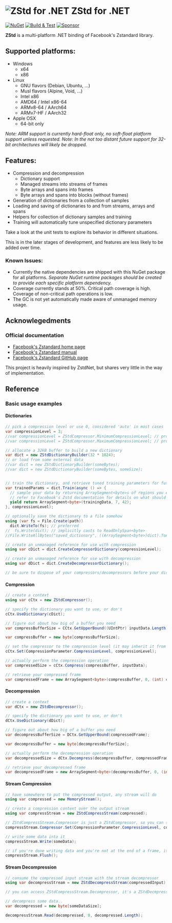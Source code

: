 ![ZStd for .NET](https://media.githubusercontent.com/media/ImpromptuNinjas/ZStd/master/icon.png)
ZStd for .NET
==================
[![NuGet](https://img.shields.io/nuget/v/ImpromptuNinjas.ZStd.svg)](https://www.nuget.org/packages/ImpromptuNinjas.ZStd/) [![Build & Test](https://github.com/ImpromptuNinjas/ZStd/workflows/Build%20&%20Test/badge.svg?branch=master)](https://github.com/ImpromptuNinjas/ZStd/actions?query=workflow%3A%22Build+%26+Test%22+branch%3Amaster) [![Sponsor](https://img.shields.io/static/v1?label=Sponsor&message=%E2%9D%A4&logo=GitHub&link=https://github.com/sponsors/Tyler-IN)](https://github.com/sponsors/Tyler-IN)

**ZStd** is a multi-platform .NET binding of Facebook's Zstandard library.

## Supported platforms:
* Windows
  - x64
  - x86
* Linux
  - GNU flavors (Debian, Ubuntu, ...)
  - Musl flavors (Alpine, Void, ...)
  - Intel x86
  - AMD64 / Intel x86-64
  - ARMv8-64 / AArch64
  - ARMv7-HF / AArch32
* Apple OSX
  - 64-bit only

_Note: ARM support is currently hard-float only, no soft-float platform support unless requested._
_Note: In the not too distant future support for 32-bit architectures will likely be dropped._

## Features:
* Compression and decompression
  - Dictionary support
  - Managed streams into streams of frames
  - Byte arrays and spans into frames
  - Byte arrays and spans into blocks (without frames)
* Generation of dictionaries from a collection of samples
* Loading and saving of dictionaries to and from streams, arrays and spans
* Helpers for collection of dictionary samples and training
* Training will automatically tune unspecified dictionary parameters

Take a look at the unit tests to explore its behavior in different situations.

This is in the later stages of development, and features are less likely to be added over time.

### Known Issues:
* Currently the native dependencies are shipped with this NuGet package for all platforms.
  _Separate NuGet runtime packages should be created to provide each specific platform dependency._
* Coverage currently stands at 50%. Critical path coverage is high.
  Coverage of non-critical path operations is low.
* The GC is not yet automatically made aware of unmanaged memory usage.


Acknowlegedments
----------------

### Official documentation

* [Facebook's Zstandard home page](https://facebook.github.io/zstd/)
* [Facebook's Zstandard manual](https://facebook.github.io/zstd/zstd_manual.html)
* [Facebook's Zstandard GitHub page](https://github.com/facebook/zstd)

This project is heavily inspired by ZstdNet, but shares very little in the way of implementation.

Reference
---------

### Basic usage examples

#### Dictionaries

```csharp
// pick a compression level or use 0, considered 'auto' in most cases
var compressionLevel = 3;
//var compressionLevel = ZStdCompressor.MinimumCompressionLevel; // probably 1
//var compressionLevel = ZStdCompressor.MaximumCompressionLevel; // probably 22

// allocate a 32kB buffer to build a new dictionary
var dict = new ZStdDictionaryBuilder(32 * 1024);
// or load from some external data
//var dict = new ZStdDictionaryBuilder(someBytes);
//var dict = new ZStdDictionaryBuilder(someBytes, someSize);


// train the dictionary, and retrieve tuned training parameters for future training
var trainedParams = dict.Train(async () => {
  // sample your data by returning ArraySegment<byte>s of regions you expect to occur often
  // refer to Facebook's Zstd documentation for details on what should be sampled
  yield return ArraySegment<byte>(trainingData, 7, 42);
}, compressionLevel);

// optionally save the dictionary to a file somehow
using (var fs = File.Create(path))
  dict.WriteTo(fs); // preferred
//  fs.Write(dict); // implicitly casts to ReadOnlySpan<byte>
//File.WriteAllBytes("saved_dictionary", ((ArraySegment<byte>)dict).ToArray());

// create an unmanaged reference for use with compression
using var cDict = dict.CreateCompressorDictionary(compressionLevel);

// create an unmanaged reference for use with decompression
using var dDict = dict.CreateDecompressorDictionary();

// be sure to dispose of your compressors/decompressors before your dictionary references

```

#### Compression

```csharp
// create a context
using var cCtx = new ZStdCompressor();

// specify the dictionary you want to use, or don't
cCtx.UseDictionary(cDict);

// figure out about how big of a buffer you need
var compressBufferSize = CCtx.GetUpperBound((UIntPtr) inputData.Length);

var compressBuffer = new byte[compressBufferSize];

// set the compressor to the compression level (it may inherit it from the dictionary)
cCtx.Set(CompressionParameter.CompressionLevel, compressionLevel);

// actually perform the compression operation
var compressedSize = cCtx.Compress(compressBuffer, inputData);

// retrieve your compressed frame
var compressedFrame = new ArraySegment<byte>(compressBuffer, 0, (int) compressedSize);

```

#### Decompression

```csharp
// create a context
var dCtx = new ZStdDecompressor();

// specify the dictionary you want to use, or don't
dCtx.UseDictionary(dDict);

// figure out about how big of a buffer you need
var decompressBufferSize = DCtx.GetUpperBound(compressedFrame);

var decompressBuffer = new byte[decompressBufferSize];

// actually perform the decompression operation
var decompressedSize = dCtx.Decompress(decompressBuffer, compressedFrame);

// retrieve your decompressed frame
var decompressedFrame = new ArraySegment<byte>(decompressBuffer, 0, (int) decompressedSize);

```

#### Stream Compression

```csharp
// have somewhere to put the compressed output, any stream will do
using var compressed = new MemoryStream();

// create a compression context over the output stream
using var compressStream = new ZStdCompressStream(compressed);

// ZStdCompressStream.Compressor is just a ZStdCompressor, so you can set parameters and use dictionaries
compressStream.Compressor.Set(CompressionParameter.CompressionLevel, compressionLevel);

// write some data into it
compressStream.Write(someData);

// if you're done writing data and you're not at the end of a frame, it'd be wise to flush
compressStream.Flush();

```

#### Stream Decompression

```csharp
// consume the compressed input stream with the stream decompressor
using var decompressStream = new ZStdDecompressStream(compressedInput);

// you can access ZStdCompressStream.Decompressor, it's a ZStdDecmpressor, to specify a dictionary and such

// decompress some data..
var decompressed = new byte[someDataSize];

decompressStream.Read(decompressed, 0, decompressed.Length);

```

